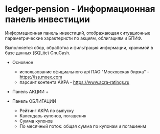 # ledger-pension - Информационная панель инвестиции

Информационная панель инвестиций, отображающая ситуационные параметрические характеристи по акциям, облигациям и БПИФ.

Выполняется сбор, обработка и фильтрация информации, хранимой в базе данных (SQLite) GnuCash.

* Основное
	+ использование официального api ПАО "Московская биржа" - https://iss.moex.com
	+ парсинг контента АКРА - https://www.acra-ratings.ru

* Панель АКЦИИ
	+ 

* Панель ОБЛИГАЦИИ
	+ Рейтинг АКРА по выпуску
	+ Календарь купонов, погашения
	+ Сумма купонов
	+ По месячный поток: общая сумма по купонам и погашеним


